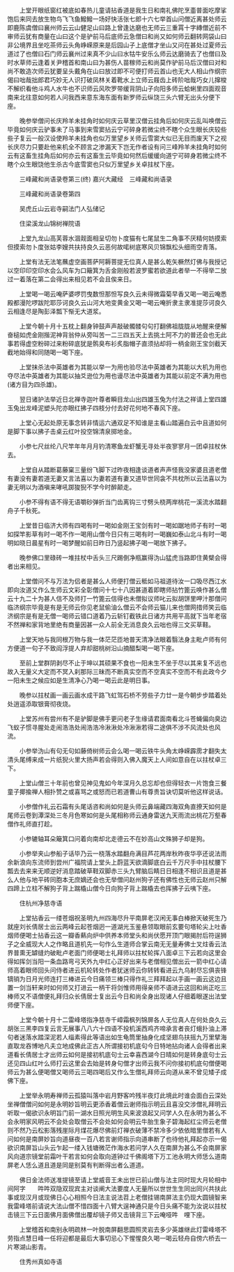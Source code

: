 <!-- { "loadSidebar": true } -->
　　上堂开眼纸窗红被底如春热儿童请拈香道是我生日和南礼佛陀烹齑普面吃摩挲饱后来同去放生物鸟飞飞鱼鱍鱍一场好快活张七郎十六七举首山问僧近离甚处师云即鹿陈虞僧曰襄州师云云山健足山曰路上曾逢达磨也无师云三重罥十字縳僧近前不审师云犹有商量在山曰这个是驴前马后底师云急僧曰和尚又如何师云翻转网袋山曰非公境界且坐吃茶师云头角峥嵘原来是后园山子上底僧才坐山又问在甚处过夏师云道过了也僧曰石门师云襄州过来真不少山曰水牯牛安乐么师云达磨骑去了也僧曰及时水草师云逢着关尹稽首和南山曰为甚伤人苗稼师云和尚莫作驴前马后汉僧曰对和尚不敢造次师云犹要呈头戴角在山曰放过即不可便打师云首山也无大人相山作纲宗偈曰咄哉拙郎君巧妙无人识打破凤林关着靴水上立师云屐齿上砖阶咄哉巧女儿撺梭不解织看他斗鸡人水牛也不识师云风吹罗带缓背阴山子向阳多师云蛤蜊里四面观音南来北往意如何若人问我西来意东海东面有新罗师云纵饶三头六臂无出头分便下座。

　　晚参举僧问长庆羚羊未挂角时如何庆云草里汉僧云挂角后如何庆云乱叫唤僧云毕竟如何庆云驴事未了马事到来雪窦拈云宁可碎身若微尘终不瞎个众生眼长庆较些些子复云一般汉设使羚羊未挂角也似万里望乡关师云雪窦大似已无目而废天下之视长庆尽力只要赴他来机全不顾言之渗漏天下岂无作者设有问三峰羚羊未挂角时如何云有这畜生挂角后如何亦云有这畜生云毕竟如何然后缓缓向道宁可碎身若微尘终不瞎个众生眼饶他生杀古今底雪窦也只似万里望乡关卓拄杖下座。

　　三峰藏和尚语录卷第三(终)
嘉兴大藏经　三峰藏和尚语录


　　三峰藏和尚语录卷第四

　　吴虎丘山云岩寺嗣法门人弘储记

　　住梁溪龙山锦树禅院语

　　上堂九龙山高芙蓉水涸觌面相呈切勿卜度猫有七尾鼠生二角事不厌精何妨摸索但摸索勿卜度张姑李嫂共扶持良久云恶何故喏树底寒风贝锦飘松头细雨空青落。

　　上堂有法无法笔蘸虚空画菩萨阿耨菩提无位真人是甚么乾矢橛然灯佛与我授记以空印印空印水会么风车为口簸箕为舌金刚般若波罗蜜若欲道此者举一不得举二放过一着落在第二会得出来相见若不会且俟来日。

　　上堂喝一喝云唵萨婆啰罚曳数怛那怛写良久云未得微霜菊早香又喝一喝云唵悉殿都漫陀啰跋陀耶莎诃良久云山河大地变黄金又喝一喝云唵折隶主隶准提莎诃良久云相逢尽是陶彭泽瓢下惭无大道浆。

　　上堂今朝十月十五枕上翻身钟鼓声声敲破髑髅句句打翻佛祖胧胧从地醒来便解奋槌如虎金刚揩泥神背翁仲从旁叫苦一二三四五天上去挑土阿不力的普还会也无此事若得虚空粉碎过来粉碎底犹是鹘臭布衫炙脂帽子直须拈却将一柄金刚王宝剑截天截地始得和同随喝一喝下座。

　　上堂抹杀法中英雄者为其能以举一为用也验尽法中英雄者为其能以大机为用也夺尽法中英雄者为其能以抽爻逊位为用也谩尽法中英雄者为其能以前定不满为用也(诸方目为四杀雄)。

　　翌日诸护法举近日北禅寺迦叶尊者瞬目龙山出四雄玉兔为付法之祥请上堂四雄玉兔出龙峰泥塑头陀亦眼红拂子四枝分付去好花何地不春风下座。

　　上堂心无起处原无事念转非情运六通双足不知谁是主看山踏遍白云中且道如何是脚下事以拂子击桌云红叶投空锦清泉掷地金。

　　小参七尺丝纶八尺竿年年月月钓清寒鱼龙虾蟹无寻处半夜寥寥月一团卓拄杖休去。

　　上堂自从踏断葛藤窠三量纷飞脚下过昨夜相逢谈道者声声怪我没家婆且道老僧有妻没有妻若道无妻又言法喜以为妻若道有妻又道毕世同衾不共枕所以云法喜以为妻无明以为酒嗔来哮吼踯狻猊不学今时醉颠走。

　　小参不得有语不得无语嚼砂弹折当门齿离钩三寸劈头桡两岸桃花一溪流水踏翻舟子千秋死。

　　上堂昔日临济大师有四喝有时一喝如金刚王宝剑有时一喝如踞地师子有时一喝如探竿影草有时一喝不作一喝用山僧今日只有三喝有时一喝巍如泰山北斗有时一喝明如晓日晨星有时一喝梦醒如前日昨日乃竖起拂子喝一喝放下拂子。

　　晚参佛口里碌砖一堆拄杖中舌头三尺踢倒净瓶赢得沩山猛虎当路即住黄檗会得者出来相见。

　　上堂僧问不与万法为侣者是甚么人师便打僧云秪如马祖道待汝一口吸尽西江水即向汝道又作么生师云文彩全彰僧问十七十八因甚道着即瞎师拈竹篦云唤作甚么僧云十九二十为甚人信不及师打一竹篦云信得也未僧拟议师叱云拟胡饼里呷汁那僧问临济纲宗毕竟是有是无师云你见老鼠偷油么僧云不会师云猫儿来也僧网措师笑云临济纲宗是有是无僧一喝师云错口道着乃云斩钉截铁此日诸方共用平高就下当年老宿不然禅和家背地里绝有商量因甚一众人前全无消息良久云咄也得三文买草鞋。

　　上堂天地与我同根万物与我一体茫茫匝地普天清净法眼着翳法身主毗卢师有何方便道一句子不致阎浮提人弃却甜桃树沿山摘醋梨喝一喝下座。

　　至前上堂群阴剥尽不止于坤以其硕果不食也一阳未生不坐于尽以其来复不远也故入无量义大定而不冥入刹那际三昧而不断真实空而不空真实不空而不有此政今夕一阳未生之候应如是生清净心乃喝一喝云此是明日事。

　　晚参以拄杖画一画云画水成干路飞虹驾石桥不劳些子力廿一是今朝步步踏着处处逍遥添取银膏彻夜烧。

　　上堂苏州有尝州有不是驴脚是佛手更问老子生缘请君面南看北斗苍蝇偏向臭边飞蚁子惯寻腥处走闹浩浩处闹浩浩冷湫湫处冷湫湫若得二途俱不涉不风流处也风流。

　　小参举沩山有句无句如藤倚树师云会么喝一喝云铁牛头角太峥嵘霹雳才翻失太清头尾缚来成一片纸猊火里大扬声若会得则入佛入魔天上人间如意自在以拄杖卓三下。

　　上堂山僧三十年前也曾见神见鬼如今年深月久总忘却也但得轻衣一片饱食三餐童子揶揄禅人相扑赞之或喜骂之或怒而已若道曹山有尊贵旨诀切莫听他这样说话。

　　小参僧作礼云石霜有头尾话咨和尚如何是头师云鼻端藏四海双角直撩天如何是尾师云卷到潭深处三冬月色寒如何是头尾相称师云通身雷送九天雨流出桃花万壑春僧作礼师直打趁。

　　小参辘轴耳朵簸箕口问着向南却北走德云不在妙高山文殊狮子却是狗。

　　小参举夹山参船子话毕乃云一桡落水踏翻舟满目芦花两岸秋昨夜华亭还说法雨余新浪向东流师到尝州广福院请上堂头上蔚蓝天欲滴脚底白云千万尺手中拄杖腰下瓢去去来来无顺逆好消息踏破草鞋双脚赤三头九臂脑后睛日日相逢不相识且道是甚么人他与地平砖同胞本无庶嫡还会也无举僧问赵州狗子还有佛性也无师云赵州只解四蹄上立柱不解狗子背上踹橇山僧今日向狗子背上踹橇去也挥拂子云咦下座。

　　住杭州净慈寺语

　　上堂拈香云一缕苍烟祝圣明九州四海尽升平南屏老汉闲无事白棒掀天破死生乃就座刘长倩居士出云两峰云起苍烟迥一道湖光玉鉴悬领取眼前玄要句塔轮尖上吐香烟师便喝士拈香云这一瓣香爇向炉中供养本师堂头和尚伏愿开顶门眼揭肘后符逞狮子之全威现大人之作略且道机先一句作么生道师合掌云南无无量寿佛士叉炷香云法界普熏无罅缝灼破毗卢老面门师便喝士礼拜师以拄杖轮挥八面卓三下云若向这里会得如挥剑当阳一条血路弯弓天外九中红心正好出来与老僧相见僧出云一箭中红心请师高着眼师回头问侍者进云机轮转处作者犹迷师云你转转看进云九乌射尽忘俱丧锋镝销为日月光师连打三棒进云今日痛领三棒只得作礼三拜拜起以手画一画云这边且置一剑当轩来时如何师又打进云一柄干将剑惟师用得亲师不语进云这回和尚正吃三棒师又不语僧便礼拜归众长倩居士复出云今日和尚全身出现诸人仔细着眼遂出法堂师便下座。

　　上堂今朝十月十二雷峰塔指净慈寺千嶂霜枫列锦屏各人无位真人在何处良久云　胡张三黑李四复云言无展事八八六十四语不投机溪西鸡齐啼承言者丧灯蛾扑油上滞句者迷落水踏深泥若人缁素得此等语出如生龟筒里抽身化成坚翅鸟扶摇九万里擘海直取龙吞博地凡夫立地成佛此正古人所谓接初机底句今日特地拈向诸人会得者出来道看长倩居士才出师云如何是接初机底句士云幸喜西湖今日晴如何是转身底句士云还见四山红叶么师打云这里会去始是转身句僧才出师云我不问你接初机底句僧便喝师云为甚么便喝僧又喝师云三喝四喝后又作么生僧礼拜师云向道从来不曾见矮子成佛下座。

　　上堂举永明寿禅师云孤猿叫落中岩月野客吟残半夜灯此境此时谁会面白云深处坐禅僧僧问如何是永明妙旨明云更添香着僧云谢师指示明云且喜没交涉僧礼拜明云听取一偈欲识永明旨门前一湖水日照光明生风来波浪起又问学人久在永明为甚么不会永明家风明云不会处会取僧云不会处如何会明云牛胎生象子碧海起红尘师云老僧则不然乃云松影落残崖际月煤花爆尽佛前灯禅衣破薄不禁冷多少依依暗里僧若有人问如何是南屏妙旨向道昼夜一百八若言谢师指示向道串断了也待他礼拜起亦示一偈欲识南屏旨山头云乍起一缕入钱塘微茫作海水若问学人久在南屏为甚么不会南屏家风向道宗镜堂前霜叶干若言如何会取向道钟过千佛阁塔下万工池永明大师恁么道南屏老人恁么道且道是同是别莫有判断得出者么道道。

　　佛日金法师送准提镜至请上堂威音王未出世已前山僧与法主同时现大月轮相中间阿字　　吽吽双隐双现宾主对谈阐大法要度人无量所以世世生生同出同兴共扶此事或现汉月或现佛日心心相照今日法主说法苕上老僧挂锡南屏法主仍现大圆镜智来我雷峰塔前请说大法山僧不惜四面十八臂大逞神通只是今日头痛不能为汝说以拄杖击镜三下云日面佛月面佛僧出覆却镜子师又击镜背三下云唵哑吽　哩下座。

　　上堂稽首和南别永明疏林一叶脱南屏翻思圆照灵岩去多少英雄继此灯雷峰塔不劳指点慧日峰一任将迎都是最后大事切忌心下惺惺良久喝一喝云轻舟自傍六桥去一片寒湖山影青。

　　住秀州真如寺语

